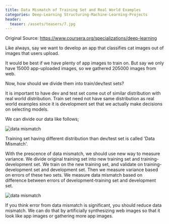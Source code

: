 ```yaml
---
title: Data Mismatch of Training Set and Real World Examples
categories: Deep-Learning Structuring-Machine-Learning-Projects
header:
  teaser: /assets/teasers/7.jpg
---
```




Original Source: https://www.coursera.org/specializations/deep-learning



Like always, say we want to develop an app that classifies cat images out of images that users upload.

It would be best if we have plenty of app images to train on. But say we only have 15000 app-uploaded images, so we gathered 205000 images from web.

Now, how should we divide them into train/dev/test sets?

It is important to have dev and test set come out of similar distribution with real world distribution. Train set need not have same distribution as real world examples since it is development set that we actually make decisions on selecting models.

We can divide our data like follows;

![data mismatch](https://lh3.googleusercontent.com/LmUFuwN3opvQ2E2ynmrgkwLFUvYTkXjZWL1Jc-hUyj8_F1AU1bo6EvGoR8VF0L3aqTqXjR2CGR9cuTm1hvyS3c2NXMaHfjzjO5zPh47kv1vpzAXquO14FB0_3WgddbSpI7PcUwLLHQ=w2400)

Training set having different distribution than dev/test set is called 'Data Mismatch'.

With the prescence of data mismatch, we should use new way to measure variance. We divide original training set into new training set and training-development set. We train on the new training set, and validate on training-development set and development set. Then we measure variance based on errors of these two sets. We measure data mismatch based on difference between errors of development-training set and development set.

![data mismatch](https://lh3.googleusercontent.com/ksLI1weNZO-oKGXupXb8ZReqLBuZZqsQX8xz27Rc2A4R-lGles8yqxXAinYpwCcjxPxP6CX9tNvkcci5hx_P4CK-XBuokHz-NhQ9AkF46LqnPhxT3tyeG90eTFaQOZKvW7k7GDOgIQ=w2400)

If you think error from data mismatch is significant, you should reduce data mismatch. We can do that by artificially synthesizing web images so that it look like app images or gathering more app images.
